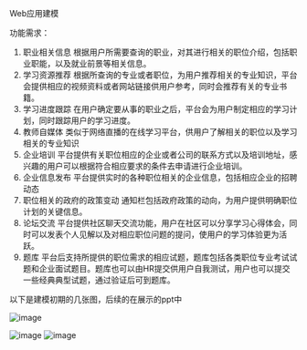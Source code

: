 Web应用建模

功能需求：
  1. 职业相关信息
根据用户所需要查询的职业，对其进行相关的职位介绍，包括职业职能，以及就业前景等相关信息。
  2. 学习资源推荐
根据所查询的专业或者职位，为用户推荐相关的专业知识，平台会提供相应的视频资料或者网站链接供用户参考，同时会推荐有关的专业书籍。
  3. 学习进度跟踪
在用户确定要从事的职业之后，平台会为用户制定相应的学习计划，同时跟踪用户的学习进度。
  4. 教师自媒体
类似于网络直播的在线学习平台，供用户了解相关的职位以及学习相关的专业知识
  5. 企业培训
平台提供有关职位相应的企业或者公司的联系方式以及培训地址，感兴趣的用户可以根据符合相应要求的条件去申请进行企业培训。
  6. 企业信息发布
平台提供实时的各种职位相关的企业信息，包括相应企业的招聘动态
  7. 职位相关的政府的政策变动
通知栏包括政府政策的动向，为用户提供明确职位计划的关键信息。
  8. 论坛交流
平台提供社区聊天交流功能，用户在社区可以分享学习心得体会，同时可以发表个人见解以及对相应职位问题的提问，使用户的学习体验更为活跃。
  9. 题库
平台后支持所提供的职位需求的相应试题，题库包括各类职位专业考试试题和企业面试题目。题库也可以由HR提交供用户自我测试，用户也可以提交一些经典典型试题，通过验证后可到题库。


以下是建模初期的几张图，后续的在展示的ppt中


![image](http://note.youdao.com/yws/public/resource/cf1ec924cff28180aa480f094b7970f7/xmlnote/FC920F5E69344FE3A32A1139D7B8649E/16)

![image](http://note.youdao.com/yws/public/resource/cf1ec924cff28180aa480f094b7970f7/xmlnote/21402E85346342ABAC30BD3E57185158/17)
![image](http://note.youdao.com/yws/public/resource/cf1ec924cff28180aa480f094b7970f7/xmlnote/F7A99E4634484692AACF70BD0B61EFEB/19)